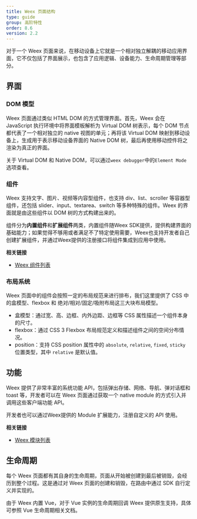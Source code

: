 ```yaml
---
title: Weex 页面结构
type: guide
group: 高阶特性
order: 8.6
version: 2.2
---
```


<!-- toc -->

对于一个 Weex 页面来说，在移动设备上它就是一个相对独立解耦的移动应用界面，它不仅包括了界面展示，也包含了应用逻辑、设备能力、生命周期管理等部分。

## 界面

### DOM 模型

Weex 页面通过类似 HTML DOM 的方式管理界面。首先，Weex 会在 JavaScript 执行环境中将界面模板解析为 Virtual DOM 树表示，每个 DOM 节点都代表了一个相对独立的 native 视图的单元；再将该 Virtual DOM 映射到移动设备上，生成用于表示移动设备界面的 Native DOM 树，最后再使用移动控件将之渲染为真正的界面。

关于 Virtual DOM 和 Native DOM，可以通过`weex debugger`中的`Element Mode`选项查看。

### 组件

Weex 支持文字、图片、视频等内容型组件，也支持 div、list、scroller 等容器型组件，还包括 slider、input、textarea、switch 等多种特殊的组件。Weex 的界面就是由这些组件以 DOM 树的方式构建出来的。

组件分为**内置组件**和**扩展组件**两类，内置组件随Weex SDK提供，提供构建界面的基础能力；如果觉得不够用或者满足不了特定使用需要，Weex也支持开发者自己创建扩展组件，并通过Weex提供的注册接口将组件集成到应用中使用。

**相关链接**

* [Weex 组件列表](../../references/components/index.html)

### 布局系统

Weex 页面中的组件会按照一定的布局规范来进行排布，我们这里提供了 CSS 中的盒模型、flexbox 和 绝对/相对/固定/吸附布局这三大块布局模型。

* 盒模型：通过宽、高、边框、内外边距、边框等 CSS 属性描述一个组件本身的尺寸。
* flexbox：通过 CSS 3 Flexbox 布局规范定义和描述组件之间的空间分布情况。
* position：支持 CSS position 属性中的 `absolute`, `relative`, `fixed`, `sticky` 位置类型，其中 `relative` 是默认值。

## 功能

Weex 提供了非常丰富的系统功能 API，包括弹出存储、网络、导航、弹对话框和 toast 等，开发者可以在 Weex 页面通过获取一个 native module 的方式引入并调用这些客户端功能 API。

开发者也可以通过Weex提供的 Module 扩展能力，注册自定义的 API 使用。

**相关链接**

* [Weex 模块列表](../../references/modules/index.html)

## 生命周期

每个 Weex 页面都有其自身的生命周期，页面从开始被创建到最后被销毁，会经历到整个过程。这是通过对 Weex 页面的创建和销毁，在路由中通过 SDK 自行定义并实现的。

由于 Weex 内置 Vue，对于 Vue 实例的生命周期回调 Weex 提供原生支持，具体可参照 Vue 生命周期相关文档。
